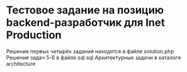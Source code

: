# Тестовое задание на позицию backend-разработчик для Inet Production

Решение первых четырёх заданий находятся в файле solution.php
Решение задач 5-6 в файле sql.sql
Архитектурные задачи в каталоге architecture
